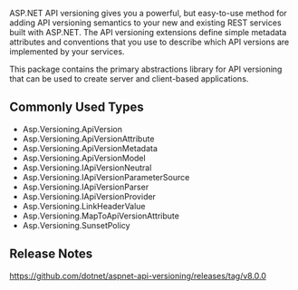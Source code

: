 ﻿ASP.NET API versioning gives you a powerful, but easy-to-use method for adding API versioning semantics to your new
and existing REST services built with ASP.NET. The API versioning extensions define simple metadata attributes and
conventions that you use to describe which API versions are implemented by your services.

This package contains the primary abstractions library for API versioning that can be used to create server and
client-based applications.

## Commonly Used Types

- Asp.Versioning.ApiVersion
- Asp.Versioning.ApiVersionAttribute
- Asp.Versioning.ApiVersionMetadata
- Asp.Versioning.ApiVersionModel
- Asp.Versioning.IApiVersionNeutral
- Asp.Versioning.IApiVersionParameterSource
- Asp.Versioning.IApiVersionParser
- Asp.Versioning.IApiVersionProvider
- Asp.Versioning.LinkHeaderValue
- Asp.Versioning.MapToApiVersionAttribute
- Asp.Versioning.SunsetPolicy

## Release Notes

https://github.com/dotnet/aspnet-api-versioning/releases/tag/v8.0.0
